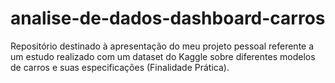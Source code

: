 # analise-de-dados-dashboard-carros
Repositório destinado à apresentação do meu projeto pessoal referente a um estudo realizado com um dataset do Kaggle sobre diferentes modelos de carros e suas especificações (Finalidade Prática).

